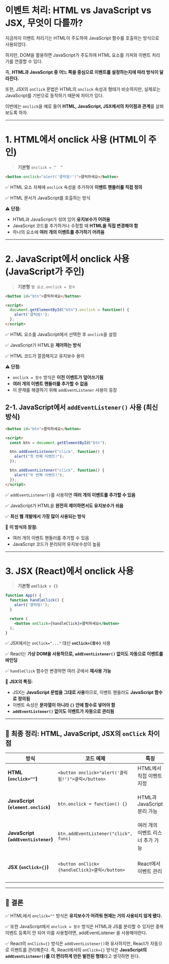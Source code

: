 이벤트 처리: HTML vs JavaScript vs JSX, 무엇이 다를까?
===


지금까지 이벤트 처리기는 HTML이 주도하여 JavaScript 함수를 호출하는 방식으로 사용되었다.

하지만, DOM을 활용하면 JavaScript가 주도하여 HTML 요소를 가져와 이벤트 처리기를 연결할 수 있다.

즉, **HTML과 JavaScript 중 어느 쪽을 중심으로 이벤트를 설정하는지에 따라 방식이 달라진다.**

또한, JSX의 `onClick` 문법은 HTML의 `onclick` 속성과 형태가 비슷하지만, 실제로는 JavaScript를 기반으로 동작하기 때문에 차이가 있다.

이번에는 `onclick`을 예로 들어 **HTML, JavaScript, JSX에서의 차이점과 관계**를 살펴보도록 하자.

---

# **1. HTML에서 onclick 사용** (HTML이 주인)

> **기본형**
`onclick = “  ”`
> 

```html
<button onclick="alert('클릭됨!')">클릭하세요</button>
```

✅ HTML 요소 자체에 `onclick` 속성을 추가하여 **이벤트 핸들러를 직접 정의**

✅ HTML 문서가 JavaScript를 호출하는 방식

⚠️ **단점:**

- HTML과 JavaScript가 섞여 있어 **유지보수가 어려움**
- JavaScript 코드를 추가하거나 수정할 때 **HTML을 직접 변경해야 함**
- 하나의 요소에 **여러 개의 이벤트를 추가하기 어려움**

---

# **2. JavaScript에서 onclick 사용** (JavaScript가 주인)

> **기본형**
`웹 요소.onclick = 함수`
> 

```html
<button id="btn">클릭하세요</button>

<script>
  document.getElementById("btn").onclick = function() {
    alert('클릭됨!');
  };
</script>

```

✅ HTML 요소를 JavaScript에서 선택한 후 `onclick`을 설정

✅ JavaScript가 HTML을 **제어하는 방식**

✅ HTML 코드가 깔끔해지고 유지보수 용이

⚠️ **단점:**

- `onclick = 함수` 방식은 **이전 이벤트가 덮어쓰기됨**
- **여러 개의 이벤트 핸들러를 추가할 수 없음**
- 이 문제를 해결하기 위해 `addEventListener` 사용이 등장

## 2-1. J**avaScript에서 `addEventListener()` 사용** (최신 방식)

```html
<button id="btn">클릭하세요</button>

<script>
  const btn = document.getElementById("btn");

  btn.addEventListener("click", function() {
    alert("첫 번째 이벤트!");
  });

  btn.addEventListener("click", function() {
    alert("두 번째 이벤트!");
  });
</script>

```

✅ `addEventListener()`를 사용하면 **여러 개의 이벤트를 추가할 수 있음**

✅ JavaScript가 HTML을 **완전히 제어하면서도 유지보수가 쉬움**

✅ **최신 웹 개발에서 가장 많이 사용되는 방식**

📌 **이 방식의 장점:**

- 여러 개의 이벤트 핸들러를 추가할 수 있음
- JavaScript 코드가 분리되어 유지보수성이 높음

---

# 3. JSX (React)에서 onclick 사용

> **기본형
`onClick = {}`**
> 

```jsx
function App() {
  function handleClick() {
    alert('클릭됨!');
  }

  return (
    <button onClick={handleClick}>클릭하세요</button>
  );
}

```

✅ JSX에서는 `onClick="..."` 대신 **`onClick={함수}`** 사용

✅ React는 **가상 DOM을 사용하므로, `addEventListener()` 없이도 자동으로 이벤트를 바인딩**

✅ `handleClick` 함수만 변경하면 여러 곳에서 **재사용 가능**

📌 **JSX의 특징:**

- JSX는 **JavaScript 문법을 그대로 사용**하므로, 이벤트 핸들러도 **JavaScript 함수로 정의됨**
- 이벤트 속성은 **문자열이 아니라 `{}` 안에 함수로 넣어야 함**
- **`addEventListener()` 없이도 이벤트가 자동으로 관리됨**

---

## **📌 최종 정리: HTML, JavaScript, JSX의 `onClick` 차이점**

| 방식 | 코드 예제 | 특징 | 단점 |
| --- | --- | --- | --- |
| **HTML (`onclick=""`)** | `<button onclick="alert('클릭됨!')">클릭</button>` | HTML에서 직접 이벤트 지정 | 유지보수 어려움, JS가 HTML에 섞임 |
| **JavaScript (`element.onclick`)** | `btn.onclick = function() {}` | HTML과 JavaScript 분리 가능 | 이벤트 덮어쓰기 문제 발생 (한 번만 설정 가능) |
| **JavaScript (`addEventListener`)** | `btn.addEventListener("click", func)` | 여러 개의 이벤트 리스너 추가 가능 | 코드가 길어질 수 있음 |
| **JSX (`onClick={}`)** | `<button onClick={handleClick}>클릭</button>` | React에서 이벤트 관리 | `onClick="..."` 사용 불가능 (JSX 문법 때문) |

---

## 📌 결론

✅ HTML에서 `onclick=""` 방식은 **유지보수가 어려워 현재는 거의 사용되지 않게 됐다.** 

✅ 또한 JavaScript에서 `onclick = 함수` 방식은 HTML과 JS를 분리할 수 있지만 중복 이벤트 등록이 안 되어 이를 사용할려면, addEventListener 을 사용해야한다. 

✅ React의 `onClick={}` 방식은 `addEventListener()`와 유사하지만, React가 자동으로 이벤트를 관리해준다.  즉, React에서의 `onClick={}` 방식은 **JavaScript의 `addEventListener()`를 더 편리하게 만든 발전된 형태**라고 생각하면 된다.